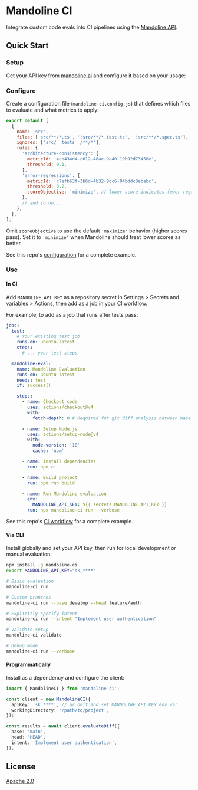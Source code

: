 # Mandoline CI

Integrate custom code evals into CI pipelines using the [Mandoline API](http://mandoline.ai).

## Quick Start

### Setup

Get your API key from [mandoline.ai](https://mandoline.ai/account) and configure it based on your usage:

### Configure

Create a configuration file (`mandoline-ci.config.js`) that defines which files to evaluate and what metrics to apply:

```javascript
export default [
  {
    name: 'src',
    files: ['src/**/*.ts', '!src/**/*.test.ts', '!src/**/*.spec.ts'],
    ignores: ['src/__tests__/**/*'],
    rules: {
      'architecture-consistency': {
        metricId: '4cb434d4-c012-48ac-9a40-19b92d73450e',
        threshold: 0.1,
      },
      'error-regressions': {
        metricId: 'c7efb63f-3b6d-4b32-9dc6-04bddc8ebabc',
        threshold: 0.2,
        scoreObjective: 'minimize', // lower score indicates fewer regressions
      },
      // and so on...
    },
  },
];
```

Omit `scoreObjective` to use the default `'maximize'` behavior (higher scores pass). Set it to `'minimize'` when Mandoline should treat lower scores as better.

See this repo's [configuration](https://github.com/mandoline-ai/mandoline-ci/blob/main/mandoline-ci.config.mjs) for a complete example.

### Use

#### In CI

Add `MANDOLINE_API_KEY` as a repository secret in Settings > Secrets and variables > Actions, then add as a job in your CI workflow.

For example, to add as a job that runs after tests pass:

```yaml
jobs:
  test:
    # Your existing test job
    runs-on: ubuntu-latest
    steps:
      # ... your test steps

  mandoline-eval:
    name: Mandoline Evaluation
    runs-on: ubuntu-latest
    needs: test
    if: success()

    steps:
      - name: Checkout code
        uses: actions/checkout@v4
        with:
          fetch-depth: 0 # Required for git diff analysis between base and head

      - name: Setup Node.js
        uses: actions/setup-node@v4
        with:
          node-version: '18'
          cache: 'npm'

      - name: Install dependencies
        run: npm ci

      - name: Build project
        run: npm run build

      - name: Run Mandoline evaluation
        env:
          MANDOLINE_API_KEY: ${{ secrets.MANDOLINE_API_KEY }}
        run: npx mandoline-ci run --verbose
```

See this repo's [CI workflow](https://github.com/mandoline-ai/mandoline-ci/blob/main/.github/workflows/ci.yml) for a complete example.

#### Via CLI

Install globally and set your API key, then run for local development or manual evaluation:

```bash
npm install -g mandoline-ci
export MANDOLINE_API_KEY="sk_****"
```

```bash
# Basic evaluation
mandoline-ci run

# Custom branches
mandoline-ci run --base develop --head feature/auth

# Explicitly specify intent
mandoline-ci run --intent "Implement user authentication"

# Validate setup
mandoline-ci validate

# Debug mode
mandoline-ci run --verbose
```

#### Programmatically

Install as a dependency and configure the client:

```typescript
import { MandolineCI } from 'mandoline-ci';

const client = new MandolineCI({
  apiKey: 'sk_****', // or omit and set MANDOLINE_API_KEY env var
  workingDirectory: '/path/to/project',
});

const results = await client.evaluateDiff({
  base: 'main',
  head: 'HEAD',
  intent: 'Implement user authentication',
});
```

## License

[Apache 2.0](https://github.com/mandoline-ai/mandoline-ci/blob/main/LICENSE)
